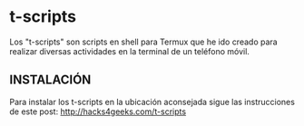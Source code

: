 # t-scripts

Los "t-scripts" son scripts en shell para Termux que he ido creado para realizar diversas actividades en la terminal de un teléfono móvil.

## INSTALACIÓN

Para instalar los t-scripts en la ubicación aconsejada sigue las instrucciones de este post: http://hacks4geeks.com/t-scripts
